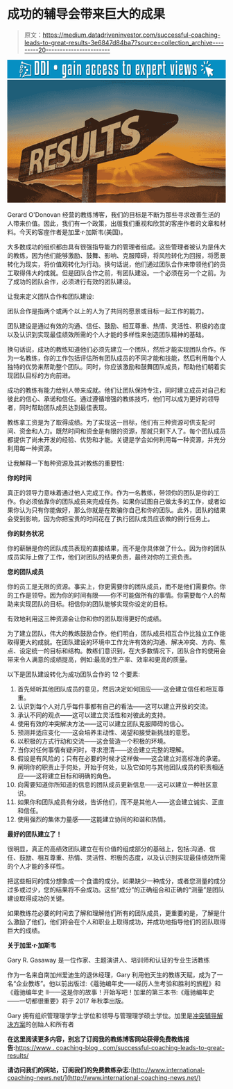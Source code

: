 # 成功的辅导会带来巨大的成果

> 原文：<https://medium.datadriveninvestor.com/successful-coaching-leads-to-great-results-3e6847d84ba7?source=collection_archive---------20----------------------->

[![](img/3e48ba3d60b502e72db2aaa79ee26065.png)](http://www.track.datadriveninvestor.com/1B9E)![](img/d5ae49a67a868b503303745a489eb0a8.png)

Gerard O'Donovan 经营的教练博客，我们的目标是不断为那些寻求改善生活的人带来价值。因此，我们有一个政策，出版我们重视和欣赏的客座作者的文章和材料。今天的客座作者是加里·r·加斯韦(美国)。

大多数成功的组织都由具有很强指导能力的管理者组成。这些管理者被认为是伟大的教练，因为他们能够激励、鼓舞、影响、克服障碍，将风险转化为回报，将愿景转化为现实，将价值观转化为行动。换句话说，他们通过团队合作来带领他们的员工取得伟大的成就。但是团队合作之前，有团队建设。一个必须在另一个之前。为了成功的团队合作，必须进行有效的团队建设。

让我来定义团队合作和团队建设:

团队合作是指两个或两个以上的人为了共同的愿景或目标一起工作的能力。

团队建设是通过有效的沟通、信任、鼓励、相互尊重、热情、灵活性、积极的态度以及认识到实现最佳绩效所需的个人才能的多样性来创造团队精神的基础。

换句话说，成功的教练知道他们必须先建立一个团队，然后才能实现团队合作。作为一名教练，你的工作包括评估所有团队成员的不同才能和技能，然后利用每个人独特的优势来帮助整个团队。同时，你应该激励和鼓舞团队成员，帮助他们朝着实现团队目标的方向前进。

成功的教练有能力给别人带来成就。他们让团队保持专注，同时建立成员对自己和彼此的信心、承诺和信任。通过遵循增强的教练技巧，他们可以成为更好的领导者，同时帮助团队成员达到最佳表现。

教练拿工资是为了取得成绩。为了实现这一目标，他们有三种资源可供支配:时间、资金和人力。既然时间和资金是有限的资源，那就只剩下人了。每个团队成员都提供了尚未开发的经验、优势和才能。关键是学会如何利用每一种资源，并充分利用每一种资源。

让我解释一下每种资源及其对教练的重要性:

**你的时间**

真正的领导力意味着通过他人完成工作。作为一名教练，带领你的团队是你的工作。你必须依靠你的团队成员来完成任务。如果你试图自己做太多的工作，或者如果你认为只有你能做好，那么你就是在欺骗你自己和你的团队。此外，团队的结果会受到影响，因为你把宝贵的时间花在了执行团队成员应该做的例行任务上。

**你的财务状况**

你的薪酬是你的团队成员表现的直接结果，而不是你具体做了什么。因为你的团队成员实际上做了工作，他们对团队的结果负责，最终对你的工资负责。

**您的团队成员**

你的员工是无限的资源。事实上，你更需要你的团队成员，而不是他们需要你。你的工作是领导。因为你的时间有限——你不可能做所有的事情。你需要每个人的帮助来实现团队的目标。相信你的团队能够实现你设定的目标。

有效地利用这三种资源会让你和你的团队取得更好的成绩。

为了建立团队，伟大的教练鼓励合作。他们明白，团队成员相互合作比独立工作能取得更大的成就。在团队建设的环境中工作允许有效的沟通、解决冲突、方向、焦点、设定统一的目标和结构。教练们意识到，在大多数情况下，团队合作的使用会带来令人满意的成绩提高，例如:最高的生产率、效率和更高的质量。

以下是团队建设转化为成功团队合作的 12 个要素:

1.  首先倾听其他团队成员的意见，然后决定如何回应——这会建立信任和相互尊重。
2.  认识到每个人对几乎每件事都有自己的看法——这可以建立开放的交流。
3.  承认不同的观点——这可以建立灵活性和对彼此的支持。
4.  使用有效的冲突解决方法——这可以建立团队克服障碍的信心。
5.  预测并适应变化——这会培养主动性、渴望和接受新挑战的意愿。
6.  以积极的方式行动和交流——这会营造一个积极的环境。
7.  当你对任何事情有疑问时，寻求澄清——这会建立完整的理解。
8.  假设是有风险的；只有在必要的时候才这样做——这会建立对高标准的承诺。
9.  阐明你的职责止于何处，开始于何处，以及它如何与其他团队成员的职责相适应——这将建立目标和明确的角色。
10.  向需要知道你所知道的信息的团队成员更新信息——这可以建立一种社区意识。
11.  如果你和团队成员有分歧，告诉他们，而不是其他人——这会建立诚实、正直和信任。
12.  使用强烈的集体力量感——这能建立协同的和谐和热情。

**最好的团队建立了！**

很明显，真正的高绩效团队建立在有价值的组成部分的基础上，包括:沟通、信任、鼓励、相互尊重、热情、灵活性、积极的态度，以及认识到实现最佳绩效所需的个人才能的多样性。

把这些相同的成分想象成一个食谱的成分。如果缺少一种成分，或者您测量的成分过多或过少，您的结果将不会成功。这些“成分”的正确组合和正确的“测量”是团队建设取得成功的关键。

如果教练花必要的时间去了解和理解他们所有的团队成员，更重要的是，了解是什么激励了他们，他们将会在个人和职业上取得成功，并成功地指导他们的团队取得巨大的成绩。

**关于加里·r·加斯韦**

Gary R. Gasaway 是一位作家、主题演讲人、培训师和认证的专业生活教练

作为一名来自南加州爱迪生的退休经理，Gary 利用他天生的教练天赋，成为了一名“企业教练”。他以前出版过:《蔻驰编年史——经历人生考验和胜利的旅程》和《蔻驰编年史 II——这是你的故事！开始写吧！加里的第三本书:《蔻驰编年史——一切都很重要》将于 2017 年秋季出版。

Gary 拥有组织管理理学学士学位和领导与管理理学硕士学位。加里是[冲突辅导解决方案](http://www.conflictcoachingsolutions.com/)的创始人和所有者

**在这里阅读更多内容，别忘了订阅我的教练博客网站获得免费教练报告:**[https://www . coaching-blog . com/successful-coaching-leads-to-great-results/](https://www.coaching-blog.com/successful-coaching-leads-to-great-results/)

**请访问我们的网站，订阅我们的免费教练杂志:**[http://www.international-coaching-news.net/](http://www.international-coaching-news.net/)